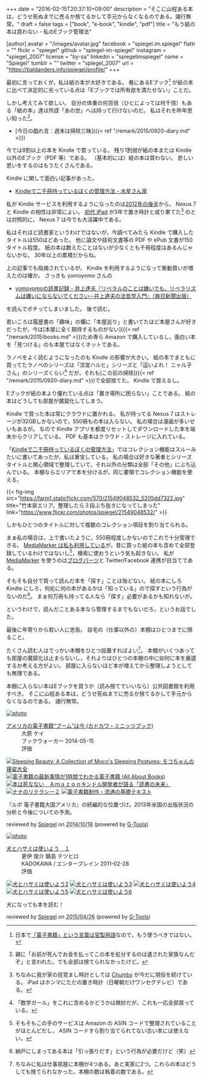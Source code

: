 +++
date = "2016-02-15T20:37:10+09:00"
description = "そこに山程ある本は，どうせ死ぬまでに売るか捨てるかして手元からなくなるのである。諸行無常。"
draft = false
tags = ["book", "e-book", "kindle", "pdf"]
title = "もう紙の本は買わない - 私のEブック管理法"

[author]
  avatar = "/images/avatar.jpg"
  facebook = "spiegel.im.spiegel"
  flattr = ""
  flickr = "spiegel"
  github = "spiegel-im-spiegel"
  instagram = "spiegel_2007"
  license = "by-sa"
  linkedin = "spiegelimspiegel"
  name = "Spiegel"
  tumblr = ""
  twitter = "spiegel_2007"
  url = "https://baldanders.info/spiegel/profile/"
+++

最初に言っておくが，私は紙の本が大好きである。
巷にあるEブック[^eb] が紙の本に比べて決定的に劣っている点は「Eブックでは所有欲を満たせない」ことだ。

[^eb]: 日本で[「電子書籍」という言葉は官製用語](https://baldanders.info/spiegel/log2/000650.shtml "「さようなら、「電子書籍」」他 — Baldanders.info")なので，もう使うべきではない。

しかし考えてみて欲しい。
自分の体重の何百倍（ひとによっては何千倍）もある「紙の本」達は所詮「あの世」へは持って行けないのだ。
私はそれを昨年思い知った[^bbb]。

[^bbb]: 親に「お前が死んでお金を払ってこの本を処分するのは遺された家族なんだぞ」と言われた。でも全部は捨てられなかったけど。

- [今日の戯れ言：週末は掃除三昧]({{< ref "/remark/2015/0920-diary.md" >}})

今では9割以上の本を Kindle で買っている。
残り1割弱が紙の本または Kindle 以外のEブック（PDF 等）である。
（基本的には）紙の本は買わない。
悲しい思いをするのはもうたくさんである。

Kindle に関して面白い記事があった。

- [Kindleで二千冊持っているぼくの管理方法 - 水星さん家](http://mercury-c.hateblo.jp/entry/2016/02/12/223324)

私が Kindle サービスを利用するようになったのは[2012年の後半](https://baldanders.info/spiegel/log2/000610.shtml "Nexus 7 と Kindle と... — Baldanders.info")から。
Nexus 7 と Kindle の相性は非常によい。
[初代 iPad](https://baldanders.info/spiegel/log2/000487.shtml "iPad は「窮屈な箱」か — Baldanders.info") が3年で置き時計と成り果てた[^cb] のとは対照的に， Nexus 7 は今でも大活躍中である。

[^cb]: ちなみに我が家の目覚まし時計としては [Chumby](https://www.chumby.com/) が今だに現役を続けている。 iPad はホンマにただの置き時計（日曜朝だけワンセグテレビ）である。

私はそれほど読書家というわけではないが，今調べてみたら Kindle で購入したタイトルは550ほどあった。
他に論文や技術文書等の PDF や ePub 文書が150タイトル程度。
紙の本は数えたことはないが少なくとも千冊程度はあるんじゃないかな。
30年以上の累積だからね。

上の記事でも指摘されているが， Kindle を利用するようになって衝動買いが増えたのは確か。
さっきも yomoyomo さんの

- [yomoyomoの読書記録 - 井上達夫『リベラルのことは嫌いでも、リベラリズムは嫌いにならないでください--井上達夫の法哲学入門』（毎日新聞出版）](http://www.yamdas.org/booklog/liberalism.html)

を読んでポチってしまいました。
後で読む。

若いころは履歴書の「趣味」の欄に「本屋巡り」と書いてたほど本屋さんが好きだったが，今は[本屋に全く期待するものがない]({{< ref "/remark/2015/books.md" >}})ため専ら Amazon で購入しているし，面白い本を「見つける」のも本屋ではなくネットである。

ラノベをよく読むようになったのも Kindle の影響が大きい。
紙の本でまともに買ってたラノベのシリーズは「涼宮ハルヒ」シリーズと「這いよれ！ ニャル子さん」のシリーズくらい[^mt] だが，それも[この前の掃除]({{< ref "/remark/2015/0920-diary.md" >}})で全部捨てた。
Kindle で買えるし。

[^mt]: 「数学ガール」をこれに含めるかどうかは微妙だが，これも一応全部買っている。

Eブックが紙の本より優れている点は「置き場所に困らない」ことである。
紙の本はどうしても部屋が魔窟化してしまう。

Kindle で買った本は常にクラウドに置かれる。
私が持ってる Nexus 7 はストレージが32GBしかないので，550冊もの本は入らない。
私の場合は漫画が多いせいもあるが。
なので Kindle アプリを都度リセットしてダウンロードした本を端末からクリアしている。
PDF も基本はクラウド・ストレージに入れている。

「[Kindleで二千冊持っているぼくの管理方法](http://mercury-c.hateblo.jp/entry/2016/02/12/223324)」ではコレクション機能はスルーみたいに書いてあったが，私は重宝している。
私の場合は好きな著者とシリーズタイトルと関心領域で整理していて，それ以外の分類は全部「その他」にぶち込んでいる。
本棚ならエリアで本を分けるが，同じ要領でコレクション機能を使える。

{{< fig-img src="https://farm1.staticflickr.com/570/21549048532_5205dd7322.jpg" title="竹本泉エリア。整理したら３段ぶち抜きになってしまった" link="https://www.flickr.com/photos/spiegel/21549048532/" >}}

しかもひとつのタイトルに対して複数のコレクション項目を割り当てられる。

まぁ私の場合は，上で書いたように，550冊程度しかないのでこれで十分管理できる。
[MediaMarker は私も利用している](http://mediamarker.net/u/spiegel/ "Spiegel の本棚 - メディアマーカー")が，昔に買った紙の本も含めて全部登録しているわけではないし[^asin]，検索に使おうという気も起きない。
私が [MediaMarker](http://mediamarker.net/ "メディアマーカー") を使うのは[ブログパーツ](http://mediamarker.net/help/blogparts "メディアマーカー - ブログパーツ")と Twitter/Facebook 連携が目当てである。

[^asin]: そもそもこの手のサービスは Amazon の ASIN コードで整理されていることがほとんどだし， ASIN コードすら割り当てられてない古い本には使えない。

そもそも自分で買って読んだ本を「探す」ことは殆どない。
紙の本にしろ Kindle にしろ，何処に何の本があるかは「知っている」ので探すという行為がないのだ[^nd]。
まぁ何万冊も持ってる人なら「探す」必要があるかも知れないが。

[^nd]: 納戸にしまってある本は「引っ張りだす」という行為が必要だけど（笑）

というわけで，読んだことある本なら管理するまでもないだろ，というお話でした。

最後に年寄りから若い人に忠告。
自宅の（仕事以外の）本棚はひとつまでに限ること。

たくさん読む人はでっかい本棚をひとつ設置すればよい[^bs]。
本棚がいくつあっても部屋の魔窟化は止まらないし，それよりはひとつの本棚の中に如何に本を厳選するか考える方がよい。
部屋に入らないほど本が増えてから整理しようとしても無理である。

本棚に入らない本はEブックを買うか（読み捨てでいいなら）公共図書館を利用すべき。
そこに山程ある本は，どうせ死ぬまでに売るか捨てるかして手元からなくなるのである。
諸行無常。

[^bs]: ちなみに私は仕事部屋に本棚が4つある。あと実家に2つ。これらの本はどうしても捨てられなかった。本棚の数は執着の数である。

<div class="hreview" ><a class="item url" href="http://www.amazon.co.jp/exec/obidos/ASIN/B00KAOQXTS/baldandersinf-22/"><img src="http://ecx.images-amazon.com/images/I/51JKldeFctL._SL160_.jpg" alt="photo" class="photo"  /></a><dl ><dt class="fn"><a class="item url" href="http://www.amazon.co.jp/exec/obidos/ASIN/B00KAOQXTS/baldandersinf-22/">アメリカの電子書籍“ブーム”は今 (カドカワ・ミニッツブック)</a></dt><dd>大原 ケイ </dd><dd>ブックウォーカー 2014-05-15</dd><dd>評価<abbr class="rating" title="5"><img src="http://g-images.amazon.com/images/G/01/detail/stars-5-0.gif" alt="" /></abbr> </dd></dl><p class="similar"><a href="http://www.amazon.co.jp/exec/obidos/ASIN/B00OK0FKTM/baldandersinf-22/" target="_top"><img src="http://images.amazon.com/images/P/B00OK0FKTM.09._SCTHUMBZZZ_.jpg"  alt="Sleeping Beauty: A Collection of Moco's Sleeping Postures: モコちゃんの寝姿大全"  /></a> <a href="http://www.amazon.co.jp/exec/obidos/ASIN/B00IJ5GMAU/baldandersinf-22/" target="_top"><img src="http://images.amazon.com/images/P/B00IJ5GMAU.09._SCTHUMBZZZ_.jpg"  alt="電子書籍の最新事情が1時間でわかる電子書籍 (All About Books)"  /></a> <a href="http://www.amazon.co.jp/exec/obidos/ASIN/B00L0WJTFE/baldandersinf-22/" target="_top"><img src="http://images.amazon.com/images/P/B00L0WJTFE.09._SCTHUMBZZZ_.jpg"  alt="本は死なない　Ａｍａｚｏｎキンドル開発者が語る「読書の未来」"  /></a> <a href="http://www.amazon.co.jp/exec/obidos/ASIN/B00NUFMHR6/baldandersinf-22/" target="_top"><img src="http://images.amazon.com/images/P/B00NUFMHR6.09._SCTHUMBZZZ_.jpg"  alt="ナナのリテラシー２"  /></a> <a href="http://www.amazon.co.jp/exec/obidos/ASIN/B00KKCOTRI/baldandersinf-22/" target="_top"><img src="http://images.amazon.com/images/P/B00KKCOTRI.09._SCTHUMBZZZ_.jpg"  alt="電子書籍制作・流通の基礎テキスト"  /></a> </p>
<p class="description" >『ルポ 電子書籍大国アメリカ』の続編的な位置づけ。2013年米国の出版状況の分析と今後についての予測。</p>
<p class="gtools" >reviewed by <a href='#maker' class='reviewer'>Spiegel</a> on <abbr class="dtreviewed" title="2014-10-18">2014/10/18</abbr> (powered by <a href="http://www.goodpic.com/mt/aws/index.html" >G-Tools</a>)</p>
</div>

<div class="hreview" ><a class="item url" href="http://www.amazon.co.jp/exec/obidos/ASIN/B009IMAGYQ/baldandersinf-22/"><img src="http://ecx.images-amazon.com/images/I/51z%2BiAd-8QL._SL160_.jpg" alt="photo" class="photo"  /></a><dl ><dt class="fn"><a class="item url" href="http://www.amazon.co.jp/exec/obidos/ASIN/B009IMAGYQ/baldandersinf-22/">犬とハサミは使いよう　１</a></dt><dd>更伊 俊介 鍋島 テツヒロ </dd><dd>KADOKAWA / エンターブレイン 2011-02-28</dd><dd>評価<abbr class="rating" title="4"><img src="http://g-images.amazon.com/images/G/01/detail/stars-4-0.gif" alt="" /></abbr> </dd></dl><p class="similar"><a href="http://www.amazon.co.jp/exec/obidos/ASIN/B00CFJIZYM/baldandersinf-22/" target="_top"><img src="http://images.amazon.com/images/P/B00CFJIZYM.09._SCTHUMBZZZ_.jpg"  alt="犬とハサミは使いよう2"  /></a> <a href="http://www.amazon.co.jp/exec/obidos/ASIN/B00CFJJ01O/baldandersinf-22/" target="_top"><img src="http://images.amazon.com/images/P/B00CFJJ01O.09._SCTHUMBZZZ_.jpg"  alt="犬とハサミは使いよう3"  /></a> <a href="http://www.amazon.co.jp/exec/obidos/ASIN/B00CFJJ05A/baldandersinf-22/" target="_top"><img src="http://images.amazon.com/images/P/B00CFJJ05A.09._SCTHUMBZZZ_.jpg"  alt="犬とハサミは使いよう4"  /></a> <a href="http://www.amazon.co.jp/exec/obidos/ASIN/B00CFJJ03M/baldandersinf-22/" target="_top"><img src="http://images.amazon.com/images/P/B00CFJJ03M.09._SCTHUMBZZZ_.jpg"  alt="犬とハサミは使いよう5"  /></a> <a href="http://www.amazon.co.jp/exec/obidos/ASIN/B00CPEB6PW/baldandersinf-22/" target="_top"><img src="http://images.amazon.com/images/P/B00CPEB6PW.09._SCTHUMBZZZ_.jpg"  alt="犬とハサミは使いよう6"  /></a> </p>
<p class="description" >犬になっても本を読む！</p>
<p class="gtools" >reviewed by <a href="#maker" class="reviewer">Spiegel</a> on <abbr class="dtreviewed" title="2015-04-26">2015/04/26</abbr> (powered by <a href="http://www.goodpic.com/mt/aws/index.html">G-Tools</a>)</p>
</div>
